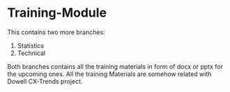 # Training-Module

This contains two more branches:
1. Statistics
2. Technical

Both branches contains all the training materials in form of docx or pptx for the upcoming ones.
All the training Materials are somehow related with Dowell CX-Trends project.
